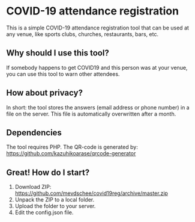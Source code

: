 # COVID-19 attendance registration

This is a simple COVID-19 attendance registration tool that can be used at any venue, like sports clubs, churches, restaurants, bars, etc.

## Why should I use this tool?

If somebody happens to get COVID19 and this person was at your venue, you can use this tool to warn other attendees.

## How about privacy?

In short: the tool stores the answers (email address or phone number) in a file on the server. This file is automatically overwritten after a month. 

## Dependencies

The tool requires PHP. The QR-code is generated by: https://github.com/kazuhikoarase/qrcode-generator

## Great! How do I start?

1. Download ZIP: https://github.com/mevdschee/covid19reg/archive/master.zip
1. Unpack the ZIP to a local folder.
1. Upload the folder to your server.
1. Edit the config.json file.
